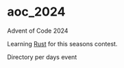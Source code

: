 # aoc_2024

Advent of Code 2024

Learning [Rust](https://www.rust-lang.org/) for this seasons contest.

Directory per days event
